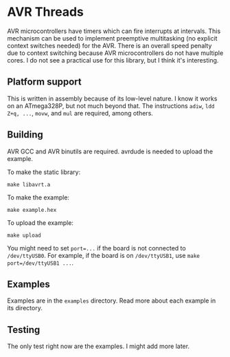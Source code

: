 # AVR Threads

AVR microcontrollers have timers which can fire interrupts at intervals. This
mechanism can be used to implement preemptive multitasking (no explicit context
switches needed) for the AVR. There is an overall speed penalty due to context
switching because AVR microcontrollers do not have multiple cores. I do not see
a practical use for this library, but I think it's interesting.

## Platform support

This is written in assembly because of its low-level nature. I know it works on
an ATmega328P, but not much beyond that. The instructions `adiw`,
`ldd Z+q, ...`, `movw`, and `mul` are required, among others.

## Building

AVR GCC and AVR binutils are required. avrdude is needed to upload the example.

To make the static library:

```
make libavrt.a
```

To make the example:

```
make example.hex
```

To upload the example:

```
make upload
```

You might need to set `port=...` if the board is not connected to
`/dev/ttyUSB0`. For example, if the board is on `/dev/ttyUSB1`, use
`make port=/dev/ttyUSB1 ...`.

## Examples

Examples are in the `examples` directory. Read more about each example in its
directory.

## Testing

The only test right now are the examples. I might add more later.

